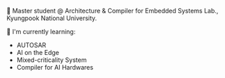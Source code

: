 🔭 Master student @ Architecture & Compiler for Embedded Systems Lab., Kyungpook National University.

🌱 I'm currently learning:
  - AUTOSAR
  - AI on the Edge
  - Mixed-criticality System
  - Compiler for AI Hardwares

<!--
**lsin07/lsin07** is a ✨ _special_ ✨ repository because its `README.md` (this file) appears on your GitHub profile.

Here are some ideas to get you started:

- 🔭 I’m currently working on ...
- 🌱 I’m currently learning ...
- 👯 I’m looking to collaborate on ...
- 🤔 I’m looking for help with ...
- 💬 Ask me about ...
- 📫 How to reach me: ...
- 😄 Pronouns: ...
- ⚡ Fun fact: ...
-->

